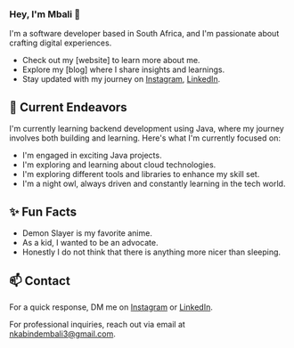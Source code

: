 ### Hey, I'm Mbali 👋

I'm a software developer based in South Africa, and I'm passionate about crafting digital experiences.

- Check out my [website] to learn more about me.
- Explore my [blog] where I share insights and learnings.
- Stay updated with my journey on [Instagram](https://www.instagram.com/mbali_tech), [LinkedIn](https://www.linkedin.com/in/mp-nkabinde).

## 🔭 Current Endeavors

I'm currently learning backend development using Java, where my journey involves both building and learning. Here's what I'm currently focused on:

- I'm engaged in exciting Java projects.
- I'm exploring and learning about cloud technologies.
- I'm exploring different tools and libraries to enhance my skill set.
- I'm a night owl, always driven and constantly learning in the tech world.

## ✨ Fun Facts

- Demon Slayer is my favorite anime.
- As a kid, I wanted to be an advocate.
- Honestly I do not think that there is anything more nicer than sleeping.

## 📫 Contact

For a quick response, DM me on [Instagram](https://www.instagram.com/mbali_tech/) or [LinkedIn](https://www.linkedin.com/in/mp-nkabinde/).

For professional inquiries, reach out via email at [nkabindembali3@gmail.com](nkabindembali3@gmail.com).
